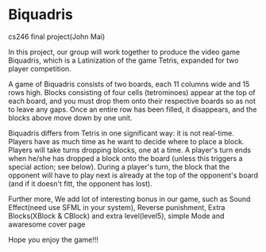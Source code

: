 # Biquadris
cs246 final project(John Mai)

In this project, our group will work together to produce the video game Biquadris, which is a
Latinization of the game Tetris, expanded for two player competition.

   A game of Biquadris consists of two boards, each 11 columns wide and 15 rows high. Blocks
consisting of four cells (tetrominoes) appear at the top of each board, and you must drop them
onto their respective boards so as not to leave any gaps. Once an entire row has been filled, it
disappears, and the blocks above move down by one unit.

   Biquadris differs from Tetris in one significant way: it is not real-time. Players have as much time
as he want to decide where to place a block. Players will take turns dropping blocks, one at a
time. A player's turn ends when he/she has dropped a block onto the board (unless this triggers
a special action; see below). During a player's turn, the block that the opponent will have to play
next is already at the top of the opponent's board (and if it doesn't fitt, the opponent has lost).

   Further more, We add lot of interesting bonus in our game, such as Sound Effect(need use SFML in your system),
Reverse punishment, Extra Blocks(XBlock & CBlock) and extra level(level5), simple Mode and awaresome cover page

   Hope you enjoy the game!!!
